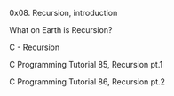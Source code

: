 0x08. Recursion, introduction

What on Earth is Recursion?

C - Recursion

C Programming Tutorial 85, Recursion pt.1

C Programming Tutorial 86, Recursion pt.2
